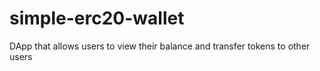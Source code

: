 # simple-erc20-wallet
DApp that allows users to view their balance and transfer tokens to other users
